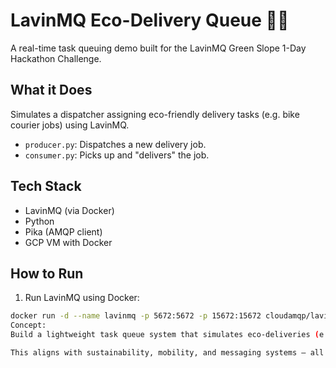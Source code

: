 # LavinMQ Eco-Delivery Queue 🚴‍♂️

A real-time task queuing demo built for the LavinMQ Green Slope 1-Day Hackathon Challenge.

## What it Does

Simulates a dispatcher assigning eco-friendly delivery tasks (e.g. bike courier jobs) using LavinMQ.

- `producer.py`: Dispatches a new delivery job.
- `consumer.py`: Picks up and "delivers" the job.

## Tech Stack

- LavinMQ (via Docker)
- Python
- Pika (AMQP client)
- GCP VM with Docker

## How to Run

1. Run LavinMQ using Docker:

```bash
docker run -d --name lavinmq -p 5672:5672 -p 15672:15672 cloudamqp/lavinmq
Concept:
Build a lightweight task queue system that simulates eco-deliveries (e.g., bike couriers delivering packages in a green city). Use LavinMQ to queue tasks like “deliver package from A to B” and simulate workers consuming those tasks.

This aligns with sustainability, mobility, and messaging systems – all good hackathon themes.
